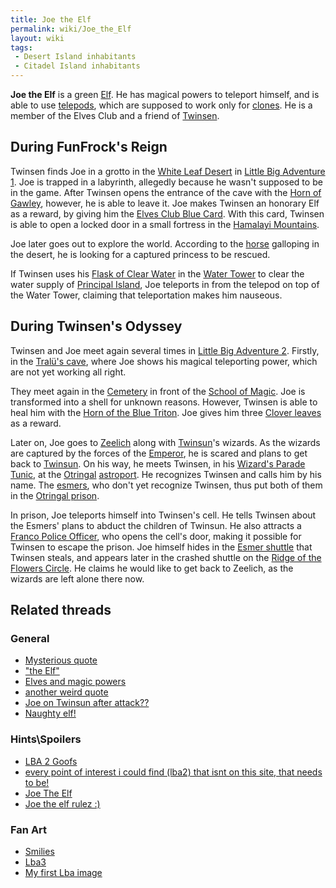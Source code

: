 ```yaml
---
title: Joe the Elf
permalink: wiki/Joe_the_Elf
layout: wiki
tags:
 - Desert Island inhabitants
 - Citadel Island inhabitants
---
```


**Joe the Elf** is a green [Elf](Elf "wikilink"). He has magical powers
to teleport himself, and is able to use [telepods](telepod "wikilink"),
which are supposed to work only for [clones](clone "wikilink"). He is a
member of the Elves Club and a friend of [Twinsen](Twinsen "wikilink").

## During FunFrock's Reign

Twinsen finds Joe in a grotto in the [White Leaf
Desert](White_Leaf_Desert "wikilink") in [Little Big Adventure
1](Little_Big_Adventure_1 "wikilink"). Joe is trapped in a labyrinth,
allegedly because he wasn't supposed to be in the game. After Twinsen
opens the entrance of the cave with the [Horn of
Gawley](Horn_of_Gawley "wikilink"), however, he is able to leave it. Joe
makes Twinsen an honorary Elf as a reward, by giving him the [Elves Club
Blue Card](Elves_Club_Blue_Card "wikilink"). With this card, Twinsen is
able to open a locked door in a small fortress in the [Hamalayi
Mountains](Hamalayi_Mountains "wikilink").

Joe later goes out to explore the world. According to the
[horse](horse "wikilink") galloping in the desert, he is looking for a
captured princess to be rescued.

If Twinsen uses his [Flask of Clear
Water](Flask_of_Clear_Water "wikilink") in the [Water
Tower](Water_Tower "wikilink") to clear the water supply of [Principal
Island](Principal_Island "wikilink"), Joe teleports in from the telepod
on top of the Water Tower, claiming that teleportation makes him
nauseous.

## During Twinsen's Odyssey

Twinsen and Joe meet again several times in [Little Big Adventure
2](Little_Big_Adventure_2 "wikilink"). Firstly, in the [Tralü's
cave](Tralü's_cave "wikilink"), where Joe shows his magical teleporting
power, which are not yet working all right.

They meet again in the [Cemetery](Cemetery "wikilink") in front of the
[School of Magic](School_of_Magic "wikilink"). Joe is transformed into a
shell for unknown reasons. However, Twinsen is able to heal him with the
[Horn of the Blue Triton](Horn_of_the_Blue_Triton "wikilink"). Joe gives
him three [Clover leaves](Clover_Leaf "wikilink") as a reward.

Later on, Joe goes to [Zeelich](Zeelich "wikilink") along with
[Twinsun](Twinsun "wikilink")'s wizards. As the wizards are captured by
the forces of the [Emperor](Emperor "wikilink"), he is scared and plans
to get back to [Twinsun](Twinsun "wikilink"). On his way, he meets
Twinsen, in his [Wizard's Parade
Tunic](Wizard's_Parade_Tunic "wikilink"), at the
[Otringal](Otringal "wikilink") [astroport](astroport "wikilink"). He
recognizes Twinsen and calls him by his name. The
[esmers](esmer "wikilink"), who don't yet recognize Twinsen, thus put
both of them in the [Otringal prison](Otringal_prison "wikilink").

In prison, Joe teleports himself into Twinsen's cell. He tells Twinsen
about the Esmers' plans to abduct the children of Twinsun. He also
attracts a [Franco Police Officer](Franco_Police_Officer "wikilink"),
who opens the cell's door, making it possible for Twinsen to escape the
prison. Joe himself hides in the [Esmer
shuttle](Esmer_shuttle "wikilink") that Twinsen steals, and appears
later in the crashed shuttle on the [Ridge of the Flowers
Circle](Ridge_of_the_Flowers_Circle "wikilink"). He claims he would like
to get back to Zeelich, as the wizards are left alone there now.

## Related threads

### General

- [Mysterious quote](https://forum.magicball.net/showthread.php?t=8802)
- ["the Elf"](https://forum.magicball.net/showthread.php?t=7689)
- [Elves and magic
  powers](https://forum.magicball.net/showthread.php?t=6418)
- [another weird
  quote](https://forum.magicball.net/showthread.php?t=6295)
- [Joe on Twinsun after
  attack??](https://forum.magicball.net/showthread.php?t=3531)
- [Naughty elf!](https://forum.magicball.net/showthread.php?t=1686)

### Hints\Spoilers

- [LBA 2 Goofs](https://forum.magicball.net/showthread.php?t=10415)
- [every point of interest i could find (lba2) that isnt on this site,
  that needs to be!](https://forum.magicball.net/showthread.php?t=10385)
- [Joe The Elf](https://forum.magicball.net/showthread.php?t=5081)
- [Joe the elf rulez
  :)](https://forum.magicball.net/showthread.php?t=1143)

### Fan Art

- [Smilies](https://forum.magicball.net/showthread.php?t=10774)
- [Lba3](http://forum.magicball.net/showthread.php?p=112171#post112171)
- [My first Lba
  image](https://forum.magicball.net/showthread.php?t=3150)
